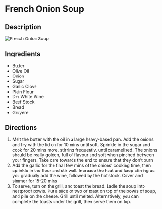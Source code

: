 # French Onion Soup

## Description
![French Onion Soup](https://www.themealdb.com/images/media/meals/xvrrux1511783685.jpg "French Onion Soup")

## Ingredients
- Butter
- Olive Oil
- Onion
- Sugar
- Garlic Clove
- Plain Flour
- Dry White Wine
- Beef Stock
- Bread
- Gruyère

## Directions
1. Melt the butter with the oil in a large heavy-based pan. Add the onions and fry with the lid on for 10 mins until soft. Sprinkle in the sugar and cook for 20 mins more, stirring frequently, until caramelised. The onions should be really golden, full of flavour and soft when pinched between your fingers. Take care towards the end to ensure that they don’t burn
2. Add the garlic for the final few mins of the onions’ cooking time, then sprinkle in the flour and stir well. Increase the heat and keep stirring as you gradually add the wine, followed by the hot stock. Cover and simmer for 15-20 mins
3. To serve, turn on the grill, and toast the bread. Ladle the soup into heatproof bowls. Put a slice or two of toast on top of the bowls of soup, and pile on the cheese. Grill until melted. Alternatively, you can complete the toasts under the grill, then serve them on top.
